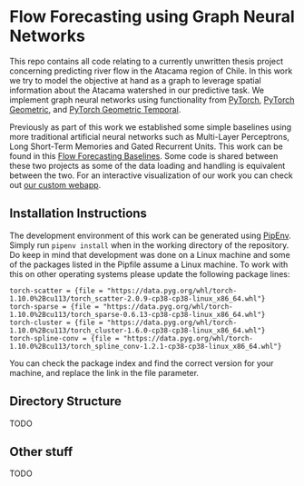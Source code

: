 # Flow Forecasting using Graph Neural Networks
This repo contains all code relating to a currently unwritten thesis project concerning predicting river flow in the Atacama region of Chile. In this work we try to model the objective at hand as a graph to leverage spatial information about the Atacama watershed in our predictive task. We implement graph neural networks using functionality from [PyTorch](https://github.com/pytorch/pytorch), [PyTorch Geometric](https://github.com/pyg-team/pytorch_geometric), and [PyTorch Geometric Temporal](https://github.com/benedekrozemberczki/pytorch_geometric_temporal). 

Previously as part of this work we established some simple baselines using more traditional artificial neural networks such as Multi-Layer Perceptrons, Long Short-Term Memories and Gated Recurrent Units. This work can be found in this [Flow Forecasting Baselines](https://github.com/DanielPerezJensen/flow-forecasting-baselines). Some code is shared between these two projects as some of the data loading and handling is equivalent between the two. For an interactive visualization of our work you can check out [our custom webapp](https://github.com/DanielPerezJensen/flow-forecasting-graph-webapp).

## Installation Instructions
The development environment of this work can be generated using [PipEnv](https://pipenv.pypa.io/en/latest/). Simply run `pipenv install` when in the working directory of the repository. Do keep in mind that development was done on a Linux machine and some of the packages listed in the Pipfile assume a Linux machine. To work with this on other operating systems please update the following package lines:
```
torch-scatter = {file = "https://data.pyg.org/whl/torch-1.10.0%2Bcu113/torch_scatter-2.0.9-cp38-cp38-linux_x86_64.whl"}
torch-sparse = {file = "https://data.pyg.org/whl/torch-1.10.0%2Bcu113/torch_sparse-0.6.13-cp38-cp38-linux_x86_64.whl"}
torch-cluster = {file = "https://data.pyg.org/whl/torch-1.10.0%2Bcu113/torch_cluster-1.6.0-cp38-cp38-linux_x86_64.whl"}
torch-spline-conv = {file = "https://data.pyg.org/whl/torch-1.10.0%2Bcu113/torch_spline_conv-1.2.1-cp38-cp38-linux_x86_64.whl"}
```
You can check the package index and find the correct version for your machine, and replace the link in the file parameter.

## Directory Structure 
TODO

## Other stuff
TODO
